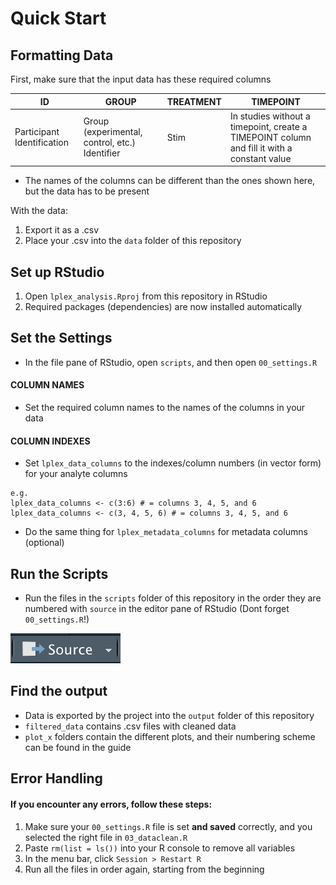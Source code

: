 # Quick Start

## Formatting Data

First, make sure that the input data has these required columns

| ID                         | GROUP                                          | TREATMENT | TIMEPOINT                                                                                   |
| -------------------------- | ---------------------------------------------- | --------- | ------------------------------------------------------------------------------------------- |
| Participant Identification | Group (experimental, control, etc.) Identifier | Stim      | In studies without a timepoint, create a TIMEPOINT column and fill it with a constant value |

* The names of the columns can be different than the ones shown here, but the data has to be present

With the data:

1. Export it as a .csv
2. Place your .csv into the `data` folder of this repository

## Set up RStudio

1. Open `lplex_analysis.Rproj` from this repository in RStudio
2. Required packages (dependencies) are now installed automatically

## Set the Settings

* In the file pane of RStudio, open `scripts`, and then open `00_settings.R`

#### COLUMN NAMES

* Set the required column names to the names of the columns in your data

#### COLUMN INDEXES

* Set `lplex_data_columns` to the indexes/column numbers (in vector form) for your analyte columns

```
e.g.
lplex_data_columns <- c(3:6) # = columns 3, 4, 5, and 6
lplex_data_columns <- c(3, 4, 5, 6) # = columns 3, 4, 5, and 6
```

* Do the same thing for `lplex_metadata_columns` for metadata columns (optional)

## Run the Scripts

* Run the files in the `scripts` folder of this repository in the order they are numbered with `source` in the editor pane of RStudio (Dont forget `00_settings.R`!)

![](../.gitbook/assets/source.png)

## Find the output

* Data is exported by the project into the `output` folder of this repository
* `filtered_data` contains .csv files with cleaned data
* `plot_x` folders contain the different plots, and their numbering scheme can be found in the guide

## Error Handling

#### If you encounter any errors, follow these steps:

1. Make sure your `00_settings.R` file is set **and saved** correctly, and you selected the right file in `03_dataclean.R`
2. Paste `rm(list = ls())` into your R console to remove all variables
3. In the menu bar, click `Session > Restart R`
4. Run all the files in order again, starting from the beginning
